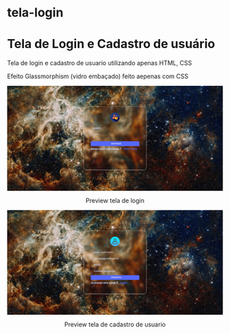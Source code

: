 # tela-login
<h1> Tela de Login e Cadastro de usuário</h1>
 <p>Tela de login e cadastro de usuario utilizando apenas HTML, CSS</p>
 <p>Efeito Glassmorphism (vidro embaçado) feito aepenas com CSS</p>

<img align="center" height="auto" src="./login002.png"/>
<p align="center" >Preview tela de login</p>
<img align="center" height="auto" src="./cadastro002.png"/>
<p align="center">Preview tela de cadastro de usuario</p>